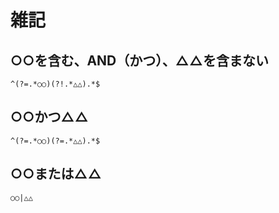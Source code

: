 # 雑記

## ○○を含む、AND（かつ）、△△を含まない

```regex
^(?=.*○○)(?!.*△△).*$
```

## ○○かつ△△

```regex
^(?=.*○○)(?=.*△△).*$
```

## ○○または△△

```regex
○○|△△
```
